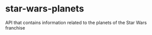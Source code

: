 # star-wars-planets
API that contains information related to the planets of the Star Wars franchise
